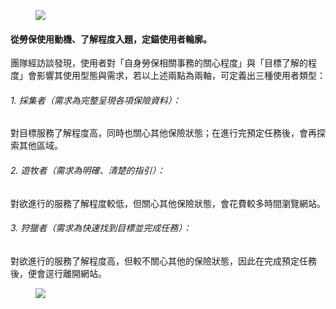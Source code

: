 <figure style="--pos-start: 1; --pos-end: 2; --pos-mob-s: 1; --pos-mob-e: 2;"><img src="/projects/edesk_bil/contentresearch_now.jpg"></figure>

<div class="content" style="--pos-start: 2; --pos-end: 4; --pos-mob-s: 2; --pos-mob-e: 3;">

#### **從勞保使用動機、了解程度入題，定錨使用者輪廓。**
團隊經訪談發現，使用者對「自身勞保相關事務的關心程度」與「目標了解的程度」會影響其使用型態與需求，若以上述兩點為兩軸，可定義出三種使用者類型：

###### 1. 採集者（需求為完整呈現各項保險資料）：
對目標服務了解程度高，同時也關心其他保險狀態；在進行完預定任務後，會再探索其他區域。

###### 2. 遊牧者（需求為明確、清楚的指引）：
對欲進行的服務了解程度較低，但關心其他保險狀態，會花費較多時間瀏覽網站。

###### 3. 狩獵者（需求為快速找到目標並完成任務）：
對欲進行的服務了解程度高，但較不關心其他的保險狀態，因此在完成預定任務後，便會逕行離開網站。


</div>

<div class="content" style="--pos-start: 1; --pos-end: 3; --pos-mob-s: 4; --pos-mob-e: 5;">

</div>

<figure style="--pos-start: 3; --pos-end: 4; --pos-mob-s: 3; --pos-mob-e: 4;"><img src="/projects/edesk_bil/contentresearch_issues.jpg"></figure>
